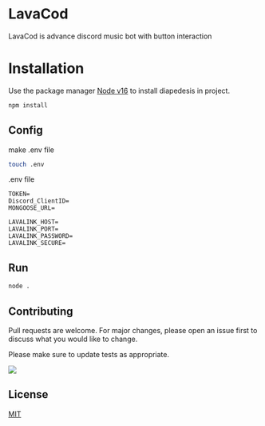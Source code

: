 # LavaCod

LavaCod is advance discord music bot with button interaction

# Installation

Use the package manager [Node v16](https://nodejs.org/en/download/) to install diapedesis in project.

```bash
npm install
```

## Config

make .env file

```bash
touch .env
```

.env file

```env
TOKEN=
Discord_ClientID=
MONGOOSE_URL=

LAVALINK_HOST=
LAVALINK_PORT=
LAVALINK_PASSWORD=
LAVALINK_SECURE=
```

## Run
```bash
node .
```

## Contributing
Pull requests are welcome. For major changes, please open an issue first to discuss what you would like to change.

Please make sure to update tests as appropriate.

<a href="https://github.com/ErrorDoc404/LavaCod/graphs/contributors">
  <img src="https://contributors-img.web.app/image?repo=ErrorDoc404/LavaCod" />
</a>

## License
[MIT](https://choosealicense.com/licenses/mit/)
